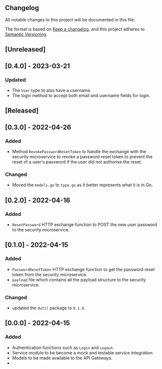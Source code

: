 ## Changelog
All notable changes to this project will be documented in this file.

The format is based on [Keep a changelog](https://keepachangelog.com/en/1.0.0/),
and this project adheres to [Semantic Versioning](https://semver.org/spec/v2.0.0.html).

## [Unreleased]
## [0.4.0] - 2023-03-21
### Updated
- The `User` type to also have a username.
- The login method to accept both email and username fields for login.

## [Released]
## [0.3.0] - 2022-04-26
### Added
- Method `RevokePasswordResetToken` to handle the exchange with the 
security microservice to revoke a password reset token to prevent the reset
of a user's password if the user did not authorise the reset.

### Changed
- Moved the `models.go` to `type.go` as it better represents what it is 
in Go.

## [0.2.0] - 2022-04-16
### Added
- `ResetPassword` HTTP exchange function to POST the new user password to
the security microservice.

## [0.1.0] - 2022-04-15
### Added
- `PasswordResetToken` HTTP exchange function to get the password reset
token from the security microservice.
- `payload` file which contains all the payload structure to the security
microservice.

### Changed
- updated the `dutil` package to `0.1.0`.

## [0.0.0] - 2022-04-15
### Added
- Authentication functions such as `Login` and `Logout`.
- Service module to be become a mock and testable service integration.
- Models to be made available to the API Gateways.
- 